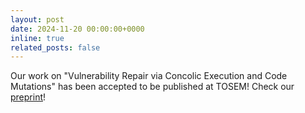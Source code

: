 ```yaml
---
layout: post
date: 2024-11-20 00:00:00+0000
inline: true
related_posts: false
---
```


Our work on "Vulnerability Repair via Concolic Execution and Code Mutations" has been accepted to be published at TOSEM! Check our [preprint](/assets/pdf/tosem2025_crashrepair.pdf)!